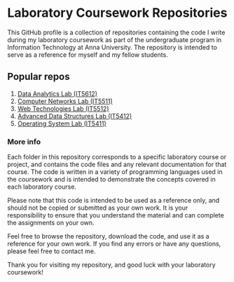 # Laboratory Coursework Repositories

This GitHub profile is a collection of repositories containing the code I write during my laboratory coursework as part of the undergraduate program in Information Technology at Anna University. The repository is intended to serve as a reference for myself and my fellow students.

## Popular repos
1. [Data Analytics Lab (IT5612)](https://github.com/nekonori/dataAnalyticsLab)
2. [Computer Networks Lab (IT5511)](https://github.com/nekonori/cnLab)
3. [Web Technologies Lab (IT5512)](https://github.com/nekonori/webTechLab)
4. [Advanced Data Structures Lab (IT5412)](https://github.com/nekonori/adsLab)
5. [Operating System Lab (IT5411)](https://github.com/nekonori/adsLab)

### More info

Each folder in this repository corresponds to a specific laboratory course or project, and contains the code files and any relevant documentation for that course. The code is written in a variety of programming languages used in the coursework and is intended to demonstrate the concepts covered in each laboratory course.

Please note that this code is intended to be used as a reference only, and should not be copied or submitted as your own work. It is your responsibility to ensure that you understand the material and can complete the assignments on your own.

Feel free to browse the repository, download the code, and use it as a reference for your own work. If you find any errors or have any questions, please feel free to contact me.

Thank you for visiting my repository, and good luck with your laboratory coursework!
